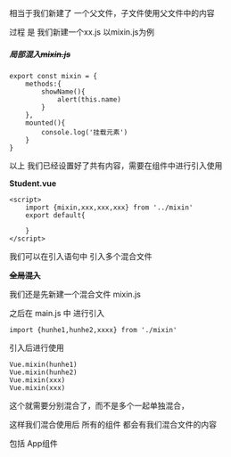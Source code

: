 相当于我们新建了 一个父文件，子文件使用父文件中的内容

过程 是 我们新建一个xx.js 以mixin.js为例 



##### 局部混入~~mixin.js~~

```vue
export const mixin = {
	methods:{
		showName(){
			alert(this.name)
		}
	},
	mounted(){
		console.log('挂载元素')
	}
}
```

以上 我们已经设置好了共有内容，需要在组件中进行引入使用

**Student.vue**

```vue
<script>
	import {mixin,xxx,xxx,xxx} from '../mixin'
	export default{
		
	}
</script>
```

我们可以在引入语句中 引入多个混合文件

**~~全局混入~~**

我们还是先新建一个混合文件 mixin.js

之后在 main.js 中 进行引入

```vue
import {hunhe1,hunhe2,xxxx} from './mixin'
```

引入后进行使用

```vue
Vue.mixin(hunhe1)
Vue.mixin(hunhe2)
Vue.mixin(xxx)
Vue.mixin(xxx)
```

这个就需要分别混合了，而不是多个一起单独混合，

这样我们混合使用后 所有的组件 都会有我们混合文件的内容

包括 App组件















